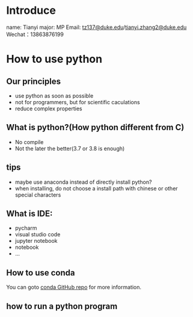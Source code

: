 # Introduce
name: Tianyi
major: MP
Email: tz137@duke.edu/tianyi.zhang2@duke.edu
Wechat：13863876199
# How to use python
## Our principles
 - use python as soon as possible
 - not for programmers, but for scientific caculations
 - reduce complex properties

## What is python?(How python different from C)
 - No compile
 - Not the later the better(3.7 or 3.8 is enough)


## tips
 - maybe use anaconda instead of directly install python?
 - when installing, do not choose a install path with chinese or other special characters


## What is IDE:
 - pycharm
 - visual studio code
 - jupyter notebook
 - notebook
 - ...


## How to use conda
You can goto [conda GitHub repo](https://github.com/conda/conda) for more information. 

## how to run a python program
